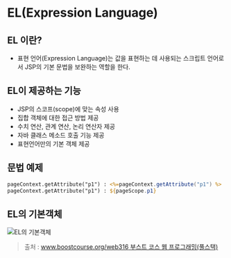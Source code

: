 # EL(Expression Language)

## EL 이란?

- 표현 언어(Expression Language)는 값을 표현하는 데 사용되는 스크립트 언어로서 JSP의 기본 문법을 보완하는 역할을 한다.

## EL이 제공하는 기능

- JSP의 스코프(scope)에 맞는 속성 사용
- 집합 객체에 대한 접근 방법 제공
- 수치 연산, 관계 연산, 논리 연산자 제공
- 자바 클래스 메소드 호출 기능 제공
- 표현언어만의 기본 객체 제공

## 문법 예제

```jsp
pageContext.getAttribute("p1") : <%=pageContext.getAttribute("p1") %>
pageContext.getAttribute("p1") : ${pageScope.p1}
```

## EL의 기본객체

![EL의 기본객체](https://cphinf.pstatic.net/mooc/20180130_153/1517281495386qOuqH_PNG/2_6_1__.PNG)



> 출처 :  [www.boostcourse.org/web316 부스트 코스 웹 프로그래밍(풀스택)](www.boostcourse.org/web316)

